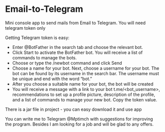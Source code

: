 # Email-to-Telegram
Mini console app to send mails from Email to Telegram. You will need telegram token only

Getting Telegram token is easy:
- Enter @BotFather in the search tab and choose the relevant bot.
- Click Start to activate the BotFather bot. You will receive a list of commands to manage the bots.
- Choose or type the /newbot command and click Send
- Choose a name for your bot. Next, choose a username for your bot. The bot can be found by its username in the search bar. The username must be unique and end with the word “bot.”
- After you choose a suitable name for your bot, the bot will be created
- You will receive a message with a link to your bot t.me/<bot_username>, recommendations to set up a profile picture, description of the profile, and a list of commands to manage your new bot.
Copy the token value. 


There is a jar file in project - you can easy download it and use app


You can write me to Telegram @Mptimch with suggestions for improving the program.
Besides I am looking for a job and will be glad to any offers.
